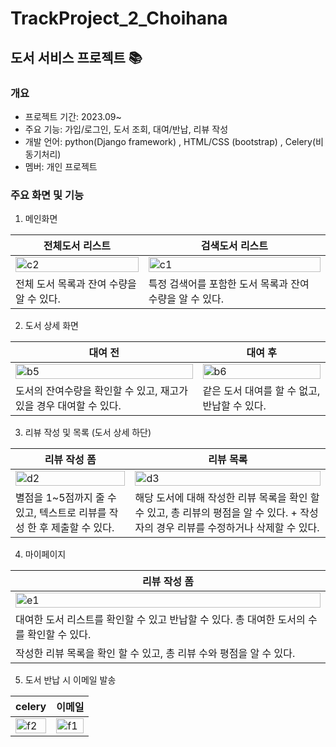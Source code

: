 # TrackProject_2_Choihana
## 도서 서비스 프로젝트 📚 

### 개요
- 프로젝트 기간: 2023.09~
- 주요 기능: 가입/로그인, 도서 조회, 대여/반납, 리뷰 작성
- 개발 언어: python(Django framework) , HTML/CSS (bootstrap) , Celery(비동기처리)
- 멤버: 개인 프로젝트

### 주요 화면 및 기능
1. 메인화면

|전체도서 리스트 | 검색도서 리스트 |
| -- | -- |
|<img width="100%" alt="c2" src="https://github.com/likelion-backend-6th/TrackProject_1_Choihana/assets/20200375/1242e683-242b-44c0-a54b-20a1e64da902"> | <img width="100%" alt="c1" src="https://github.com/likelion-backend-6th/TrackProject_1_Choihana/assets/20200375/96a05aa3-2f4f-4ce9-82be-c254adba7962">|
| 전체 도서 목록과 잔여 수량을 알 수 있다. | 특정 검색어를 포함한 도서 목록과 잔여 수량을 알 수 있다.|

  
2. 도서 상세 화면 

|대여 전 | 대여 후 |
| -- | -- |
|<img width="100%" alt="b5" src="https://github.com/likelion-backend-6th/TrackProject_1_Choihana/assets/20200375/17737cb6-e931-4c93-89fd-6aa9eef8f974">|<img width="100%" alt="b6" src="https://github.com/likelion-backend-6th/TrackProject_1_Choihana/assets/20200375/c37ac357-a3f2-44d4-9a8c-4d488e842a37">|
|도서의 잔여수량을 확인할 수 있고, 재고가 있을 경우 대여할 수 있다.| 같은 도서 대여를 할 수 없고, 반납할 수 있다.|

3. 리뷰 작성 및 목록 (도서 상세 하단)

|리뷰 작성 폼 | 리뷰 목록 |
| -- | -- |
|<img width="100%" alt="d2" src="https://github.com/likelion-backend-6th/TrackProject_1_Choihana/assets/20200375/fc637baf-daa8-49d8-a6be-baa466b3dabf">|<img width="100%" alt="d3" src="https://github.com/likelion-backend-6th/TrackProject_1_Choihana/assets/20200375/0318ee6c-443b-47d9-9f6f-535578fb7235">|
| 별점을 1~5점까지 줄 수 있고, 텍스트로 리뷰를 작성 한 후 제출할 수 있다. | 해당 도서에 대해 작성한 리뷰 목록을 확인 할 수 있고, 총 리뷰의 평점을 알 수 있다. + 작성자의 경우 리뷰를 수정하거나 삭제할 수 있다. |

4. 마이페이지

|리뷰 작성 폼 | 
| -- |
|<img width="100%" alt="e1" src="https://github.com/likelion-backend-6th/TrackProject_1_Choihana/assets/20200375/a23ffbce-a6e5-4e13-86f1-8a6d92f384f2">|
| 대여한 도서 리스트를 확인할 수 있고 반납할 수 있다. 총 대여한 도서의 수를 확인할 수 있다.  |
| 작성한 리뷰 목록을 확인 할 수 있고, 총 리뷰 수와 평점을 알 수 있다. |

5. 도서 반납 시 이메일 발송

|celery | 이메일 |
| -- | -- |
|<img width="100%" alt="f2" src="https://github.com/likelion-backend-6th/TrackProject_2_Choihana/assets/20200375/b70fe106-e4df-45ae-a9b8-4b4b11576488">|<img width="100%" alt="f1" src="https://github.com/likelion-backend-6th/TrackProject_2_Choihana/assets/20200375/b8087ba4-d0b2-4820-af82-6d739fe450da">|


   
